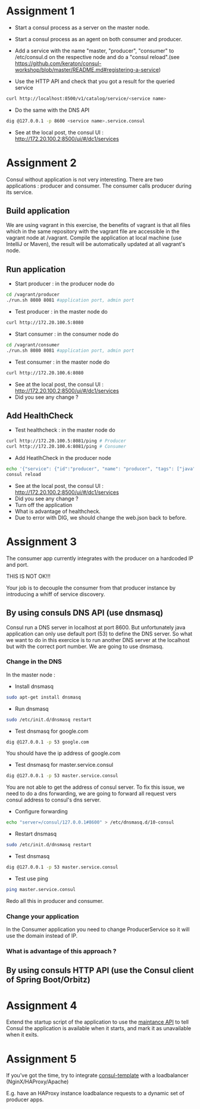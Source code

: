 # Assignment 1

* Start a consul process as a server on the master node.

* Start a consul process as an agent on both consumer and producer.

* Add a service with the name "master, "producer", "consumer" to /etc/consul.d on the respective node and do a "consul reload".(see https://github.com/keraton/consul-workshop/blob/master/README.md#registering-a-service)

* Use the HTTP API and check that you got a result for the queried service
```bash
curl http://localhost:8500/v1/catalog/service/<service name>
```

* Do the same with the DNS API
```bash
dig @127.0.0.1 -p 8600 <service name>.service.consul
```

* See at the local post, the consul UI : http://172.20.100.2:8500/ui/#/dc1/services 

# Assignment 2

Consul without application is not very interesting. There are two applications : producer and consumer. The consumer calls producer during its service.

## Build application

We are using vagrant in this exercise, the benefits of vagrant is that all files which in the same repository with the vagrant file are accessible in the vagrant node at /vagrant. Compile the application at local machine (use IntelliJ or Maven), the result will be automatically updated at all vagrant's node.


## Run application

* Start producer : in the producer node do
```bash
cd /vagrant/producer
./run.sh 8080 8081 #application port, admin port
```

* Test producer : in the master node do
```bash
curl http://172.20.100.5:8080
```

* Start consumer : in the consumer node do
```bash
cd /vagrant/consumer
./run.sh 8080 8081 #application port, admin port
```

* Test consumer : in the master node do
```bash
curl http://172.20.100.6:8080
```

* See at the local post, the consul UI : http://172.20.100.2:8500/ui/#/dc1/services 
* Did you see any change ?

## Add HealthCheck

* Test healthcheck : in the master node do
```bash
curl http://172.20.100.5:8081/ping # Producer
curl http://172.20.100.6:8081/ping # Consumer
```

* Add HeatlhCheck in the producer node
```bash
echo '{"service": {"id":"producer", "name": "producer", "tags": ["java"]}, "port":8080, "check": { "http": "http://localhost:8081/ping", "interval": "10s", "timeout": "1s"}}'  | sudo tee  /etc/consul.d/web.json
consul reload
```


* See at the local post, the consul UI : http://172.20.100.2:8500/ui/#/dc1/services 
* Did you see any change ?
* Turn off the application
* What is advantage of healthcheck.
* Due to error with DIG, we should change the web.json back to before.


# Assignment 3

The consumer app currently integrates with the producer on a hardcoded IP and port.

THIS IS NOT OK!!!

Your job is to decouple the consumer from that producer instance by introducing a whiff of service discovery. 

## By using consuls DNS API (use dnsmasq)

Consul run a DNS server in localhost at port 8600. But unfortunately java application can only use default port (53) to define the DNS server. So what we want to do in this exercice is to run another DNS server at the localhost but with the correct port number. We are going to use dnsmasq. 

### Change in the DNS

In the master node :

* Install dnsmasq
```bash
sudo apt-get install dnsmasq
```

* Run dnsmasq
```bash
sudo /etc/init.d/dnsmasq restart
```

* Test dnsmasq for google.com
```bash
dig @127.0.0.1 -p 53 google.com
```
You should have the ip address of google.com

* Test dnsmasq for master.service.consul
```bash
dig @127.0.0.1 -p 53 master.service.consul
```
You are not able to get the address of consul server.
To fix this issue, we need to do a dns forwarding, we are going to forward all request vers consul address to consul's dns server.

* Configure forwarding
```bash
echo "server=/consul/127.0.0.1#8600" > /etc/dnsmasq.d/10-consul
```

* Restart dnsmasq
```bash
sudo /etc/init.d/dnsmasq restart
```

* Test dnsmasq
```bash
dig @127.0.0.1 -p 53 master.service.consul
```

* Test use ping
```bash
ping master.service.consul
```
Redo all this in producer and consumer.

### Change your application

In the Consumer application you need to change ProducerService so it will use the domain instead of IP.

### What is advantage of this approach ?


## By using consuls HTTP API (use the Consul client of Spring Boot/Orbitz)

# Assignment 4

Extend the startup script of the application to use the
[maintance API](https://www.consul.io/docs/agent/http/agent.html#agent_service_maintenance)
to tell Consul the application is available when it starts, and mark it as
unavailable when it exits.

# Assignment 5

If you've got the time, try to integrate [consul-template](https://github.com/hashicorp/consul-template) with a loadbalancer (NginX/HAProxy/Apache)

E.g. have an HAProxy instance loadbalance requests to a dynamic set of producer apps.
